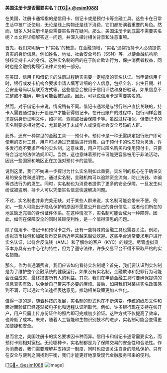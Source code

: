 **美国注册卡是否需要实名？[[TG💪+ @esim1088](https://t.me/s/esim1088)]**

在美国，注册卡通常指的是信用卡、借记卡或是预付卡等金融工具。这些卡在日常生活中被广泛使用，无论是线上购物还是线下消费，它们都扮演着重要的角色。然而，很多人对注册卡是否需要实名存在疑问。那么，美国注册卡到底需不需要实名呢？本文将详细解答这一问题，并深入探讨相关背景和注意事项。

首先，我们来明确一下“实名”的概念。在金融领域，“实名”通常指持卡人必须提供真实的身份信息，例如姓名、地址、社会安全号码（SSN）等，以便金融机构能够核实持卡人的身份。这种实名制的目的在于防止欺诈行为，保护消费者权益，同时也是金融机构履行法律义务的一部分。

在美国，信用卡和借记卡的注册过程确实需要一定程度的实名认证。当申请信用卡时，银行或发卡机构会要求申请人填写详细的个人信息，包括全名、出生日期、社会安全号码以及联系方式等。这些信息会被用于信用评估和身份验证。如果信息不完整或不准确，申请可能会被拒绝。因此，可以说信用卡是需要实名的。

然而，对于借记卡来说，情况稍有不同。借记卡通常是与银行账户直接关联的，持卡人需要通过银行开设账户才能获得借记卡。在开设账户的过程中，银行同样会要求提供身份证明文件，如护照、驾照或社会保障卡等。虽然过程相似，但借记卡的实名制要求相对宽松，尤其是对于未成年人或没有社会安全号码的人群。

此外，还有一种常见的金融工具——预付卡。预付卡是一种无需绑定银行账户即可使用的支付工具，用户可以通过充值后进行消费。由于预付卡的性质较为灵活，许多发行商不要求严格的实名制。这意味着，用户可以匿名购买和使用预付卡，只要符合当地的法律法规即可。当然，这也意味着预付卡可能更容易被用于非法活动，因此一些国家和地区正在加强对预付卡的监管。

说到这里，我们不妨进一步探讨为什么实名制如此重要。实名制的核心在于确保交易的安全性和透明性。通过实名制，金融机构可以追踪资金流向，防止洗钱、诈骗等违法行为的发生。同时，实名制也为消费者提供了更多的安全保障，一旦发生纠纷或被盗刷，持卡人可以凭借实名信息快速解决问题。

不过，实名制也并非完美无缺。对于某些人群来说，实名制可能会带来不便。例如，一些人可能出于隐私保护的原因不愿意公开自己的身份信息，或者他们所在的地区缺乏完善的身份证件体系。在这种情况下，实名制可能会成为一种障碍。因此，如何在保障安全的同时兼顾便利性，是一个值得深思的问题。

除了信用卡、借记卡和预付卡之外，还有一些特殊的金融工具也需要关注。例如，虚拟货币钱包和加密货币交易所近年来越来越受欢迎。这些平台通常要求用户进行实名认证，以符合反洗钱（AML）和了解你的客户（KYC）的规定。尽管虚拟货币本身具有去中心化的特性，但为了遵守法律，许多交易平台不得不采取严格的实名措施。

那么，作为普通消费者，我们应该如何看待实名制呢？首先，我们要认识到实名制是为了维护整个金融系统的健康运行。如果没有实名制，金融欺诈和犯罪行为可能会泛滥成灾，最终损害所有人的利益。其次，我们在申请金融工具时要确保提供的信息真实有效，以免给自己带来不必要的麻烦。最后，如果我们对某些实名政策感到不满，可以通过合法途径表达意见，推动相关政策更加人性化。

值得一提的是，随着科技的发展，实名制的形式也在不断演变。传统的纸质文件和面对面验证已经逐渐被电子化和远程认证所取代。例如，许多银行现在支持在线开户，用户只需上传身份证件的照片即可完成初步验证。这种方式不仅提高了效率，也降低了成本。未来，随着人工智能和生物识别技术的进步，实名制可能会变得更加便捷和安全。

总而言之，美国注册卡的实名要求因卡种而异。信用卡和借记卡通常需要实名，而预付卡则相对宽松。无论哪种卡，实名制都是为了保障交易的安全性和合法性。作为消费者，我们需要理解并支持这一制度，同时也应该关注自身的隐私保护。只有在安全与便利之间找到平衡，我们才能更好地享受现代金融服务带来的便利。

[[TG💪+ @esim1088](https://t.me/s/esim1088) ![Image](https://i.postimg.cc/4NQfJmqS/Snipaste-2025-05-13-00-14-12.png)]
